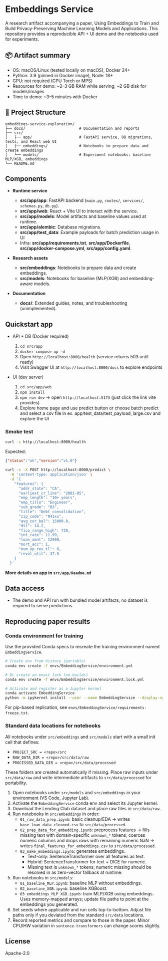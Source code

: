 # Embeddings Service

A research artifact accompanying a paper, Using Embeddings to Train and Build Privacy-Preserving Machine Learning Models and Applications. This repository provides a reproducible API + UI demo and the notebooks used for experiments.

## 📦 Artifact summary

- OS: macOS/Linux (tested locally on macOS), Docker 24+
- Python: 3.9 (pinned in Docker image), Node: 18+
- GPU: not required (CPU Torch or MPS)
- Resources for demo: ~2–3 GB RAM while serving; ~2 GB disk for models/images
- Time to demo: ~3–5 minutes with Docker

## 📁 Project Structure

```
embeddings-service-exploration/
├── docs/                        # Documentation and reports
├── src/
│   ├── app/                     # FastAPI service, DB migrations, tests, and React web UI
│   ├── embeddings/              # Notebooks to prepare data and create embeddings
│   └── models/                  # Experiment notebooks: baseline MLP/XGB, embeddings
└── README.md
```

## Components

- **Runtime service**
  - **src/app/app**: FastAPI backend (`main.py`, `routes/`, `services/`, `schemas.py`, `db.py`).
  - **src/app/web**: React + Vite UI to interact with the service.
  - **src/app/models**: Model artifacts and baseline values used at runtime.
  - **src/app/alembic**: Database migrations.
  - **src/app/test_data**: Example payloads for batch prediction usage in UI
  - Infra: **src/app/requirements.txt**, **src/app/Dockerfile**, **src/app/docker-compose.yml**, **src/app/config.yaml**.

- **Research assets**
  - **src/embeddings**: Notebooks to prepare data and create embeddings.
  - **src/models**: Notebooks for baseline (MLP/XGB) and embedding-aware models.

- **Documentation**
  - **docs/**: Extended guides, notes, and troubleshooting (unimplemented).

## Quickstart app

- API + DB (Docker required)
  1. `cd src/app`
  2. `docker compose up -d`
  3. Open `http://localhost:8000/health` (service returns 503 until ready)
  4. Visit Swagger UI at `http://localhost:8000/docs` to explore endpoints

- UI (dev server)
  1. `cd src/app/web`
  2. `npm install`
  3. `npm run dev` → open `http://localhost:5173` (just click the link vite provides)
  4. Explore home page and use predict button or choose batch predict and select a csv file in ex. app/test_data/test_payload_large.csv and explore the UI



### Smoke test

```bash
curl -s http://localhost:8000/health
```
Expected:
```json
{"status":"ok","version":"v1.0"}
```

```bash
curl -s -X POST http://localhost:8000/predict \
  -H 'content-type: application/json' \
  -d '{
    "features": {
      "addr_state": "CA",
      "earliest_cr_line": "2001-05",
      "emp_length": "10+ years",
      "emp_title": "Engineer",
      "sub_grade": "B3",
      "title": "Debt consolidation",
      "zip_code": "941xx",
      "avg_cur_bal": 15000.0,
      "dti": 14.2,
      "fico_range_high": 720,
      "int_rate": 11.99,
      "loan_amnt": 12000,
      "mort_acc": 1,
      "num_op_rev_tl": 8,
      "revol_util": 37.5
    }
  }'
```
**More details on app in `src/app/Readme.md`**

## Data access

- The demo and API run with bundled model artifacts; no dataset is required to serve predictions.

## Reproducing paper results

### Conda environment for training

Use the provided Conda specs to recreate the training environment named `EmbeddingService`.

```bash
# Create env from history (portable)
conda env create -f envs/EmbeddingService/environment.yml

# Or create an exact lock (no-builds)
conda env create -f envs/EmbeddingService/environment.lock.yml

# Activate and register as a Jupyter kernel
conda activate EmbeddingService
python -m ipykernel install --user --name EmbeddingService --display-name "EmbeddingService"
```

For pip-based replication, see `envs/EmbeddingService/requirements-freeze.txt`.

### Standard data locations for notebooks

All notebooks under `src/embeddings` and `src/models` start with a small init cell that defines:

- `PROJECT_SRC = <repo>/src`
- `RAW_DATA_DIR = <repo>/src/data/raw`
- `PROCESSED_DATA_DIR = <repo>/src/data/processed`

These folders are created automatically if missing. Place raw inputs under `src/data/raw` and write intermediate artifacts to `src/data/processed` for portability.

1. Open notebooks under `src/models` and `src/embeddings` in your environment (VS Code, Jupyter Lab).
2. Activate the `EmbeddingService` conda env and select its Jupyter kernel.
3. Download the Lending Club dataset and place raw files in `src/data/raw`.
4. Run notebooks in `src/embeddings` in order:
   - `01_raw_data_prep.ipynb`: basic cleanup/EDA → writes `base_loan_data_cleaned.csv` to `src/data/processed`.
   - `02_prep_data_for_embedding.ipynb`: preprocess features → fills missing text with domain-specific `unknown_*` tokens; coerces numeric columns and drops rows with remaining numeric NaN → writes `final_features_for_embeddings.csv` to `src/data/processed`.
   - `03_make_embeddings.ipynb`: generates embeddings.
     - Text-only: SentenceTransformer over all features as text.
     - Hybrid: SentenceTransformer for text + DICE for numeric.
     - Missing text is `unknown_*` tokens; numeric missing should be resolved in as zero-vector fallback at runtime.
5. Run notebooks in `src/models`:
   - `01_baseline_MLP.ipynb`: baseline MLP without embeddings.
   - `02_baseline_XGB.ipynb`: baseline XGBoost.
   - `03_embeddings_MLP_XGB.ipynb`: train MLP/XGB using embeddings. Uses memory-mapped arrays; update file paths to point at the embeddings you generated.
6. Set seeds where applicable and run cells top-to-bottom. Adjust file paths only if you deviated from the standard `src/data` locations.
7. Record reported metrics and compare to those in the paper. Minor CPU/HW variation in `sentence-transformers` can change scores slightly.

## License
Apache-2.0
